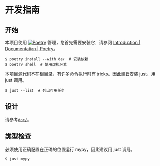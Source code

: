 # 开发指南

## 开始

本项目使用 [![Poetry](https://img.shields.io/endpoint?url=https://python-poetry.org/badge/v0.json)](https://python-poetry.org/) 管理，您首先需要安装它，请参阅 [Introduction | Documentation | Poetry](https://python-poetry.org/docs/#installation)。

```shell
$ poetry install --with dev  # 安装依赖
$ poetry shell  # 使用虚拟环境
```

本项目源代码不在根目录，有许多命令执行时有 tricks。因此建议安装 [just](https://just.systems/man/en/chapter_1.html)，用 just 调用。

```shell
$ just --list  # 列出可用任务
```

## 设计

请参考[`doc/`](./doc/)。

## 类型检查

必须使用正确配置在正确的位置运行 mypy，因此建议用 just 调用。

```shell
$ just mypy
```
